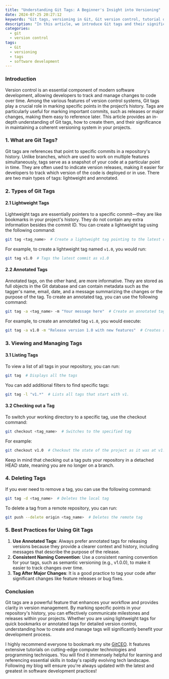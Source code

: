```yaml
---
title: "Understanding Git Tags: A Beginner's Insight into Versioning"
date: 2024-07-25 20:27:12
keywords: "Git tags, versioning in Git, Git version control, tutorial on Git tags"
description: "In this article, we introduce Git tags and their significance in version control systems. Learn how to create, manage, and utilize tags effectively within your Git repositories. We will cover the importance of tagging releases in software development, provide detailed commands for creating lightweight and annotated tags, and explain best practices for using tags in collaboration and deployment processes."
categories:
  - git
  - version control
tags:
  - Git
  - versioning
  - tags
  - software development
---
```


### Introduction

Version control is an essential component of modern software development, allowing developers to track and manage changes to code over time. Among the various features of version control systems, Git tags play a crucial role in marking specific points in the project’s history. Tags are particularly useful for marking important commits, such as releases or major changes, making them easy to reference later. This article provides an in-depth understanding of Git tags, how to create them, and their significance in maintaining a coherent versioning system in your projects. 

<!-- more -->

### 1. What are Git Tags?

Git tags are references that point to specific commits in a repository's history. Unlike branches, which are used to work on multiple features simultaneously, tags serve as a snapshot of your code at a particular point in time. They are often used to indicate version releases, making it easier for developers to track which version of the code is deployed or in use. There are two main types of tags: lightweight and annotated.

### 2. Types of Git Tags

#### 2.1 Lightweight Tags

Lightweight tags are essentially pointers to a specific commit—they are like bookmarks in your project's history. They do not contain any extra information besides the commit ID. You can create a lightweight tag using the following command:

```bash
git tag <tag_name>  # Create a lightweight tag pointing to the latest commit
```

For example, to create a lightweight tag named `v1.0`, you would run:

```bash
git tag v1.0  # Tags the latest commit as v1.0
```

#### 2.2 Annotated Tags

Annotated tags, on the other hand, are more informative. They are stored as full objects in the Git database and can contain metadata such as the tagger's name, email, date, and a message summarizing the changes or the purpose of the tag. To create an annotated tag, you can use the following command:

```bash
git tag -a <tag_name> -m "Your message here"  # Create an annotated tag
```

For example, to create an annotated tag `v1.0`, you would execute:

```bash
git tag -a v1.0 -m "Release version 1.0 with new features"  # Creates an annotated tag
```

### 3. Viewing and Managing Tags

#### 3.1 Listing Tags

To view a list of all tags in your repository, you can run:

```bash
git tag  # Displays all the tags
```

You can add additional filters to find specific tags:

```bash
git tag -l "v1.*"  # Lists all tags that start with v1.
```

#### 3.2 Checking out a Tag

To switch your working directory to a specific tag, use the checkout command:

```bash
git checkout <tag_name>  # Switches to the specified tag
```

For example:

```bash
git checkout v1.0  # Checkout the state of the project as it was at v1.0
```

Keep in mind that checking out a tag puts your repository in a detached HEAD state, meaning you are no longer on a branch.

### 4. Deleting Tags

If you ever need to remove a tag, you can use the following command:

```bash
git tag -d <tag_name>  # Deletes the local tag
```

To delete a tag from a remote repository, you can run:

```bash
git push --delete origin <tag_name>  # Deletes the remote tag
```

### 5. Best Practices for Using Git Tags

1. **Use Annotated Tags**: Always prefer annotated tags for releasing versions because they provide a clearer context and history, including messages that describe the purpose of the release.
2. **Consistent Naming Convention**: Use a consistent naming convention for your tags, such as semantic versioning (e.g., v1.0.0), to make it easier to track changes over time.
3. **Tag After Major Changes**: It is a good practice to tag your code after significant changes like feature releases or bug fixes.

### Conclusion

Git tags are a powerful feature that enhances your workflow and provides clarity in version management. By marking specific points in your repository's history, you can effectively communicate milestones and releases within your projects. Whether you are using lightweight tags for quick bookmarks or annotated tags for detailed version control, understanding how to create and manage tags will significantly benefit your development process.

I highly recommend everyone to bookmark my site [GitCEO](https://gitceo.com). It features extensive tutorials on cutting-edge computer technologies and programming techniques. You will find it immensely helpful for learning and referencing essential skills in today's rapidly evolving tech landscape. Following my blog will ensure you're always updated with the latest and greatest in software development practices!